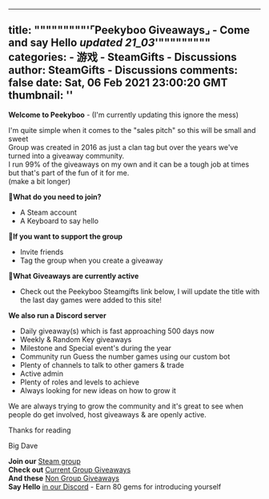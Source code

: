 
---
title: """""""""'⌜Peekyboo Giveaways⌟ - Come and say Hello _updated 21_03_'"""""""""
categories: 
    - 游戏
    - SteamGifts - Discussions
author: SteamGifts - Discussions
comments: false
date: Sat, 06 Feb 2021 23:00:20 GMT
thumbnail: ''
---

<div>   
<p><strong>Welcome to Peekyboo</strong>  - (I'm currently updating this ignore the mess)</p>
<p>I'm quite simple when it comes to the "sales pitch" so this will be small and sweet<br>
Group was created in 2016 as just a clan tag but over the years we've turned into a giveaway community.<br>
I run 99% of the giveaways on my own and it can be a tough job at times but that's part of the fun of it for me.<br>
(make a bit longer)</p>
<p>📌<strong>What do you need to join?</strong></p>
<ul>
<li>A Steam account</li>
<li>A Keyboard to say hello</li>
</ul>
<p>📌<strong>If you want to support the group</strong></p>
<ul>
<li>Invite friends</li>
<li>Tag the group when you create a giveaway</li>
</ul>
<p>📌<strong>What Giveaways are currently active</strong></p>
<ul>
<li>Check out the Peekyboo Steamgifts link below, I will update the title with the last day games were added to this site!</li>
</ul>
<p><strong>We also run a Discord server</strong></p>
<ul>
<li>Daily giveaway(s) which is fast approaching 500 days now</li>
<li>Weekly & Random Key giveaways</li>
<li>Milestone and Special event's during the year</li>
<li>Community run Guess the number games using our custom bot</li>
<li>Plenty of channels to talk to other gamers & trade</li>
<li>Active admin</li>
<li>Plenty of roles and levels to achieve</li>
<li>Always looking for new ideas on how to grow it</li>
</ul>
<p>We are always trying to grow the community and it's great to see when people do get involved, host giveaways & are openly active.</p>
<p>Thanks for reading</p>
<p>Big Dave</p>
<p><strong>Join our</strong> <a href="https://steamcommunity.com/groups/peekyboo" rel="nofollow noopener" target="_blank">Steam group</a><br>
<strong>Check out</strong> <a href="https://www.steamgifts.com/group/HbQrY/peekyboo">Current Group Giveaways</a><br>
<strong>And these</strong> <a href="https://www.steamgifts.com/user/BigDave">Non Group Giveaways</a><br>
<strong>Say Hello</strong> <a href="https://discord.gg/BVJH4wE" rel="nofollow noopener" target="_blank">in our Discord</a> - Earn 80 gems for introducing yourself</p>  
</div>
            